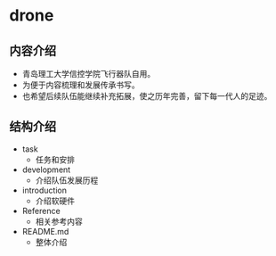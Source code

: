 # drone
## 内容介绍
- 青岛理工大学信控学院飞行器队自用。
- 为便于内容梳理和发展传承书写。
- 也希望后续队伍能继续补充拓展，使之历年完善，留下每一代人的足迹。
## 结构介绍
- task
  - 任务和安排
- development
  - 介绍队伍发展历程
- introduction
  - 介绍软硬件
- Reference
  - 相关参考内容
- README.md
  - 整体介绍
